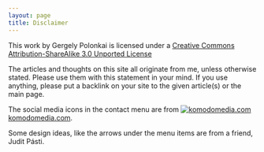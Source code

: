 ```yaml
---
layout: page
title: Disclaimer
---
```


This work by Gergely Polonkai is licensed under a [Creative Commons
Attribution-ShareAlike 3.0 Unported
License](http://creativecommons.org/licenses/by-sa/3.0/)

The articles and thoughts on this site all originate from me, unless
otherwise stated. Please use them with this statement in your mind. If
you use anything, please put a backlink on your site to the given
article(s) or the main page.

The social media icons in the contact menu are from
[![komodomedia.com]({{site_url}}/images/komodomedia_azure_16.png)
komodomedia.com](http://komodomedia.com).

Some design ideas, like the arrows under the menu items are from a
friend, Judit Pásti.
